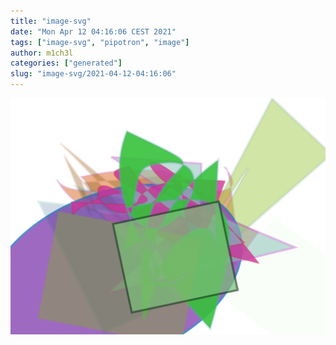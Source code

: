 ```yaml
---
title: "image-svg"
date: "Mon Apr 12 04:16:06 CEST 2021"
tags: ["image-svg", "pipotron", "image"]
author: m1ch3l
categories: ["generated"]
slug: "image-svg/2021-04-12-04:16:06"
---
```


![](image.svg)

